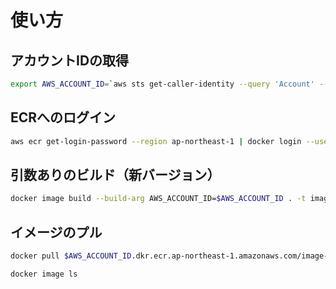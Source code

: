 # 使い方

## アカウントIDの取得

```bash
export AWS_ACCOUNT_ID=`aws sts get-caller-identity --query 'Account' --output text` && echo $AWS_ACCOUNT_ID
```

## ECRへのログイン

```bash
aws ecr get-login-password --region ap-northeast-1 | docker login --username AWS --password-stdin $AWS_ACCOUNT_ID.dkr.ecr.ap-northeast-1.amazonaws.com
```

## 引数ありのビルド（新バージョン）

```bash
docker image build --build-arg AWS_ACCOUNT_ID=$AWS_ACCOUNT_ID . -t image-dev
```

## イメージのプル

```bash
docker pull $AWS_ACCOUNT_ID.dkr.ecr.ap-northeast-1.amazonaws.com/image-dev:latest
```

```bash
docker image ls
```
